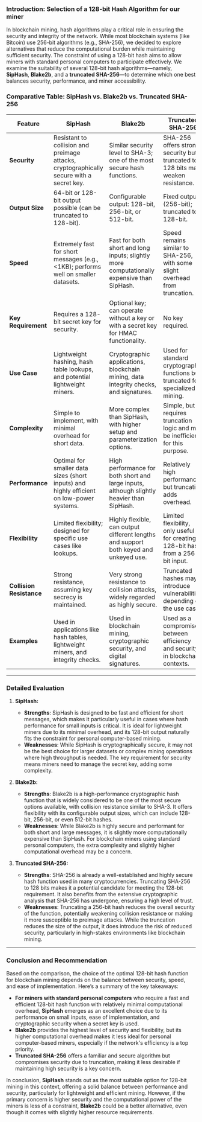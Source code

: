 
### Introduction: Selection of a 128-bit Hash Algorithm for our miner

In blockchain mining, hash algorithms play a critical role in ensuring the security and integrity of the network. While most blockchain systems (like Bitcoin) use 256-bit algorithms (e.g., SHA-256), we decided to explore alternatives that reduce the computational burden while maintaining sufficient security. The constraint of using a 128-bit hash aims to allow miners with standard personal computers to participate effectively. 
We examine the suitability of several 128-bit hash algorithms—namely, **SipHash**, **Blake2b**, and a **truncated SHA-256**—to determine which one best balances security, performance, and miner accessibility.

### Comparative Table: SipHash vs. Blake2b vs. Truncated SHA-256

| Feature                | **SipHash**                                                             | **Blake2b**                                                                         | **Truncated SHA-256**                                                            |
|------------------------|-------------------------------------------------------------------------|-------------------------------------------------------------------------------------|----------------------------------------------------------------------------------|
| **Security**           | Resistant to collision and preimage attacks, cryptographically secure with a secret key. | Similar security level to SHA-3; one of the most secure hash functions.           | SHA-256 offers strong security but truncated to 128 bits may weaken resistance.  |
| **Output Size**        | 64-bit or 128-bit output possible (can be truncated to 128-bit).         | Configurable output: 128-bit, 256-bit, or 512-bit.                                  | Fixed output (256-bit); truncated to 128-bit.                                   |
| **Speed**              | Extremely fast for short messages (e.g., <1KB); performs well on smaller datasets. | Fast for both short and long inputs; slightly more computationally expensive than SipHash. | Speed remains similar to SHA-256, with some slight overhead from truncation.     |
| **Key Requirement**    | Requires a 128-bit secret key for security.                              | Optional key; can operate without a key or with a secret key for HMAC functionality. | No key required.                                                                 |
| **Use Case**           | Lightweight hashing, hash table lookups, and potential lightweight miners. | Cryptographic applications, blockchain mining, data integrity checks, and signatures. | Used for standard cryptographic functions but truncated for specialized mining.   |
| **Complexity**         | Simple to implement, with minimal overhead for short data.               | More complex than SipHash, with higher setup and parameterization options.           | Simple, but requires truncation logic and may be inefficient for this purpose.    |
| **Performance**        | Optimal for smaller data sizes (short inputs) and highly efficient on low-power systems. | High performance for both short and large inputs, although slightly heavier than SipHash. | Relatively high performance, but truncation adds overhead.                       |
| **Flexibility**        | Limited flexibility; designed for specific use cases like lookups.       | Highly flexible, can output different lengths and support both keyed and unkeyed use. | Limited flexibility, only useful for creating a 128-bit hash from a 256-bit input.|
| **Collision Resistance**| Strong resistance, assuming key secrecy is maintained.                 | Very strong resistance to collision attacks, widely regarded as highly secure.      | Truncated hashes may introduce vulnerabilities depending on the use case.         |
| **Examples**           | Used in applications like hash tables, lightweight miners, and integrity checks. | Used in blockchain mining, cryptographic security, and digital signatures.         | Used as a compromise between efficiency and security in blockchain contexts.      |

---

### Detailed Evaluation

1. **SipHash:**
   - **Strengths**: SipHash is designed to be fast and efficient for short messages, which makes it particularly useful in cases where hash performance for small inputs is critical. It is ideal for lightweight miners due to its minimal overhead, and its 128-bit output naturally fits the constraint for personal computer-based mining.
   - **Weaknesses**: While SipHash is cryptographically secure, it may not be the best choice for larger datasets or complex mining operations where high throughput is needed. The key requirement for security means miners need to manage the secret key, adding some complexity.

2. **Blake2b:**
   - **Strengths**: Blake2b is a high-performance cryptographic hash function that is widely considered to be one of the most secure options available, with collision resistance similar to SHA-3. It offers flexibility with its configurable output sizes, which can include 128-bit, 256-bit, or even 512-bit hashes.
   - **Weaknesses**: While Blake2b is highly secure and performant for both short and large messages, it is slightly more computationally expensive than SipHash. For blockchain miners using standard personal computers, the extra complexity and slightly higher computational overhead may be a concern.

3. **Truncated SHA-256:**
   - **Strengths**: SHA-256 is already a well-established and highly secure hash function used in many cryptocurrencies. Truncating SHA-256 to 128 bits makes it a potential candidate for meeting the 128-bit requirement. It also benefits from the extensive cryptographic analysis that SHA-256 has undergone, ensuring a high level of trust.
   - **Weaknesses**: Truncating a 256-bit hash reduces the overall security of the function, potentially weakening collision resistance or making it more susceptible to preimage attacks. While the truncation reduces the size of the output, it does introduce the risk of reduced security, particularly in high-stakes environments like blockchain mining.

---

### Conclusion and Recommendation

Based on the comparison, the choice of the optimal 128-bit hash function for blockchain mining depends on the balance between security, speed, and ease of implementation. Here’s a summary of the key takeaways:

- **For miners with standard personal computers** who require a fast and efficient 128-bit hash function with relatively minimal computational overhead, **SipHash** emerges as an excellent choice due to its performance on small inputs, ease of implementation, and cryptographic security when a secret key is used.
- **Blake2b** provides the highest level of security and flexibility, but its higher computational overhead makes it less ideal for personal computer-based miners, especially if the network's efficiency is a top priority.
- **Truncated SHA-256** offers a familiar and secure algorithm but compromises security due to truncation, making it less desirable if maintaining high security is a key concern.

In conclusion, **SipHash** stands out as the most suitable option for 128-bit mining in this context, offering a solid balance between performance and security, particularly for lightweight and efficient mining. However, if the primary concern is higher security and the computational power of the miners is less of a constraint, **Blake2b** could be a better alternative, even though it comes with slightly higher resource requirements.